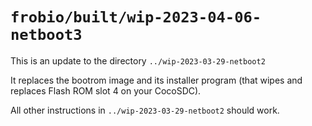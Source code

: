 # `frobio/built/wip-2023-04-06-netboot3`

This is an update to the directory
`../wip-2023-03-29-netboot2`

It replaces the bootrom image and its installer program
(that wipes and replaces Flash ROM slot 4 on your CocoSDC).

All other instructions in 
`../wip-2023-03-29-netboot2` should work.
